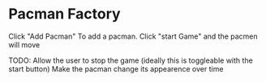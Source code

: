 # Pacman Factory

Click "Add Pacman" To add a pacman.
Click "start Game" and the pacmen will move

TODO:
Allow the user to stop the game (ideally this is toggleable with the start button)
Make the pacman change its appearence over time
